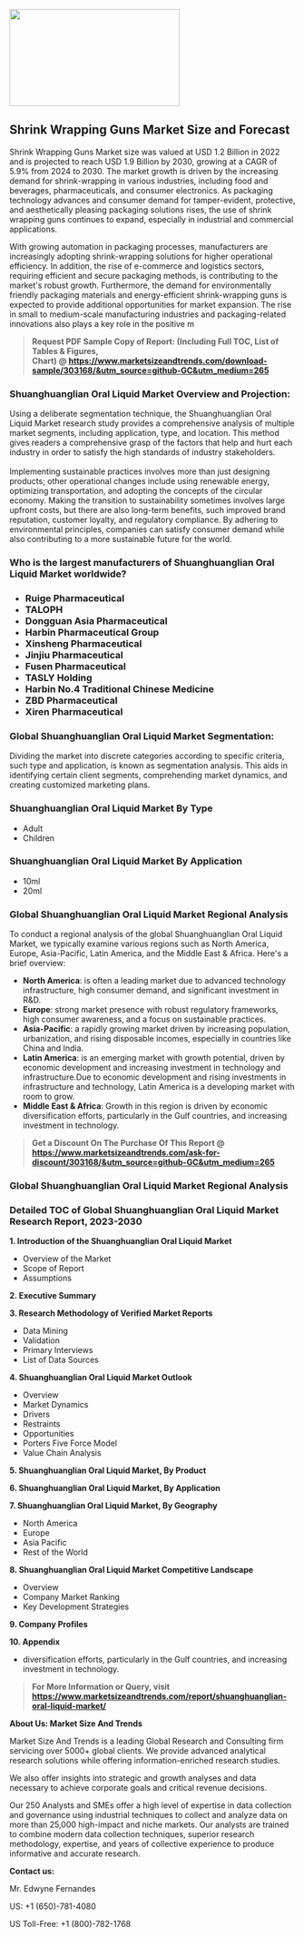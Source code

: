 <p><img class="alignnone size-medium wp-image-20088" src="https://ffe5etoiles.com/wp-content/uploads/2024/12/MST1-300x171.png" alt="" width="300" height="171" /></p><h2>Shrink Wrapping Guns Market Size and Forecast</h2><p>Shrink Wrapping Guns Market size was valued at USD 1.2 Billion in 2022 and is projected to reach USD 1.9 Billion by 2030, growing at a CAGR of 5.9% from 2024 to 2030. The market growth is driven by the increasing demand for shrink-wrapping in various industries, including food and beverages, pharmaceuticals, and consumer electronics. As packaging technology advances and consumer demand for tamper-evident, protective, and aesthetically pleasing packaging solutions rises, the use of shrink wrapping guns continues to expand, especially in industrial and commercial applications.</p><p>With growing automation in packaging processes, manufacturers are increasingly adopting shrink-wrapping solutions for higher operational efficiency. In addition, the rise of e-commerce and logistics sectors, requiring efficient and secure packaging methods, is contributing to the market's robust growth. Furthermore, the demand for environmentally friendly packaging materials and energy-efficient shrink-wrapping guns is expected to provide additional opportunities for market expansion. The rise in small to medium-scale manufacturing industries and packaging-related innovations also plays a key role in the positive m</p><blockquote id="" class=""><strong>Request PDF Sample Copy of Report: (Including Full TOC, List of Tables &amp; Figures, Chart)&nbsp;@&nbsp;<strong><a href="https://www.marketsizeandtrends.com/download-sample/303168/&utm_source=github-GC&utm_medium=265" target="_blank">https://www.marketsizeandtrends.com/download-sample/303168/&utm_source=github-GC&utm_medium=265</a></strong></strong></blockquote><h3 id="" class="">Shuanghuanglian Oral Liquid Market&nbsp;Overview and Projection:</h3><p id="" class="">Using a deliberate segmentation technique, the Shuanghuanglian Oral Liquid Market research study provides a comprehensive analysis of multiple market segments, including application, type, and location. This method gives readers a comprehensive grasp of the factors that help and hurt each industry in order to satisfy the high standards of industry stakeholders. <br /> <br />Implementing sustainable practices involves more than just designing products; other operational changes include using renewable energy, optimizing transportation, and adopting the concepts of the circular economy. Making the transition to sustainability sometimes involves large upfront costs, but there are also long-term benefits, such improved brand reputation, customer loyalty, and regulatory compliance. By adhering to environmental principles, companies can satisfy consumer demand while also contributing to a more sustainable future for the world.</p><h3 id="" class="">Who is the largest manufacturers of&nbsp;Shuanghuanglian Oral Liquid Market worldwide?</h3><h3 class=""><p><ul><li>Ruige Pharmaceutical </li><li> TALOPH </li><li> Dongguan Asia Pharmaceutical </li><li> Harbin Pharmaceutical Group </li><li> Xinsheng Pharmaceutical </li><li> Jinjiu Pharmaceutical </li><li> Fusen Pharmaceutical </li><li> TASLY Holding </li><li> Harbin No.4 Traditional Chinese Medicine </li><li> ZBD Pharmaceutical </li><li> Xiren Pharmaceutical</li></ul></p></h3><h3 id="" class="">Global&nbsp;Shuanghuanglian Oral Liquid Market Segmentation:</h3><p id="" class="">Dividing the market into discrete categories according to specific criteria, such type and application, is known as segmentation analysis. This aids in identifying certain client segments, comprehending market dynamics, and creating customized marketing plans.</p><h3 id="" class="">Shuanghuanglian Oral Liquid Market&nbsp;By Type</h3><p><p><ul><li>Adult</li><li> Children</p></li></ul></p></p><h3 id="" class="">Shuanghuanglian Oral Liquid Market&nbsp;By Application</h3><p class=""><p><ul><li>10ml</li><li> 20ml</li></ul></p></p><h3 id="" class="">Global Shuanghuanglian Oral Liquid Market Regional Analysis</h3><p id="" class="">To conduct a regional analysis of the global Shuanghuanglian Oral Liquid Market, we typically examine various regions such as North America, Europe, Asia-Pacific, Latin America, and the Middle East &amp; Africa. Here's a brief overview:</p><ul><li><strong>North America</strong>: is often a leading market due to advanced technology infrastructure, high consumer demand, and significant investment in R&amp;D.</li><li><strong>Europe</strong>: strong market presence with robust regulatory frameworks, high consumer awareness, and a focus on sustainable practices.</li><li><strong>Asia-Pacific</strong>: a rapidly growing market driven by increasing population, urbanization, and rising disposable incomes, especially in countries like China and India.</li><li><strong>Latin America</strong>: is an emerging market with growth potential, driven by economic development and increasing investment in technology and infrastructure.Due to economic development and rising investments in infrastructure and technology, Latin America is a developing market with room to grow.</li><li><strong>Middle East &amp; Africa</strong>: Growth in this region is driven by economic diversification efforts, particularly in the Gulf countries, and increasing investment in technology.</li></ul><blockquote id="" class=""><strong>Get a Discount On The Purchase Of This Report @ <strong><a href="https://www.marketsizeandtrends.com/ask-for-discount/303168/&utm_source=github-GC&utm_medium=265" target="_blank">https://www.marketsizeandtrends.com/ask-for-discount/303168/&utm_source=github-GC&utm_medium=265</a></strong></strong></blockquote><h3 id="" class="">Global Shuanghuanglian Oral Liquid Market Regional Analysis</h3><h3 id="" class="">Detailed TOC of Global Shuanghuanglian Oral Liquid Market Research Report, 2023-2030</h3><p id="" class=""><strong>1. Introduction of the Shuanghuanglian Oral Liquid Market</strong></p><ul><li>Overview of the Market</li><li>Scope of Report</li><li>Assumptions</li></ul><p id="" class=""><strong>2. Executive Summary</strong></p><p id="" class=""><strong>3. Research Methodology of Verified Market Reports</strong></p><ul><li>Data Mining</li><li>Validation</li><li>Primary Interviews</li><li>List of Data Sources</li></ul><p id="" class=""><strong>4. Shuanghuanglian Oral Liquid Market Outlook</strong></p><ul><li>Overview</li><li>Market Dynamics</li><li>Drivers</li><li>Restraints</li><li>Opportunities</li><li>Porters Five Force Model</li><li>Value Chain Analysis</li></ul><p id="" class=""><strong>5. Shuanghuanglian Oral Liquid Market, By Product</strong></p><p id="" class=""><strong>6. Shuanghuanglian Oral Liquid Market, By Application</strong></p><p id="" class=""><strong>7. Shuanghuanglian Oral Liquid Market, By Geography</strong></p><ul><li>North America</li><li>Europe</li><li>Asia Pacific</li><li>Rest of the World</li></ul><p id="" class=""><strong>8. Shuanghuanglian Oral Liquid Market Competitive Landscape</strong></p><ul><li>Overview</li><li>Company Market Ranking</li><li>Key Development Strategies</li></ul><p id="" class=""><strong>9. Company Profiles</strong></p><p id="" class=""><strong>10. Appendix</strong></p><ul><li>diversification efforts, particularly in the Gulf countries, and increasing investment in technology.</li></ul><blockquote id="" class=""><strong>For More Information or Query, visit <strong><strong><a href="https://www.marketsizeandtrends.com/report/shuanghuanglian-oral-liquid-market/" target="_blank">https://www.marketsizeandtrends.com/report/shuanghuanglian-oral-liquid-market/</a></strong></strong></strong></blockquote><p id="" class=""><strong>About Us: Market Size And Trends</strong></p><p id="" class="">Market Size And Trends is a leading Global Research and Consulting firm servicing over 5000+ global clients. We provide advanced analytical research solutions while offering information-enriched research studies.</p><p id="" class="">We also offer insights into strategic and growth analyses and data necessary to achieve corporate goals and critical revenue decisions.</p><p id="" class="">Our 250 Analysts and SMEs offer a high level of expertise in data collection and governance using industrial techniques to collect and analyze data on more than 25,000 high-impact and niche markets. Our analysts are trained to combine modern data collection techniques, superior research methodology, expertise, and years of collective experience to produce informative and accurate research.</p><p id="" class=""><strong>Contact us:</strong></p><p id="" class="">Mr. Edwyne Fernandes</p><p id="" class="">US: +1 (650)-781-4080</p><p id="" class="">US Toll-Free: +1 (800)-782-1768</p>
